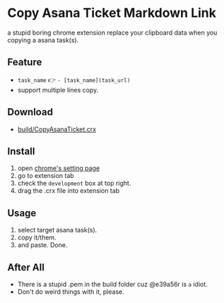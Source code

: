 # Copy Asana Ticket Markdown Link

a stupid boring chrome extension replace your clipboard data when you copying a asana task(s).

## Feature
- `task_name` :point_right: `- [task_name](task_url)`
- support multiple lines copy.

## Download
- [build/CopyAsanaTicket.crx](https://github.com/e39a562r/CopyAsanaTicketMarkdownLink/raw/master/build/CopyAsanaTicket.crx)

## Install
1. open [chrome's setting page](chrome://settings/)
2. go to extension tab
3. check the `development` box at top right.
4. drag the .crx file into extension tab

## Usage
1. select target asana task(s).
2. copy it/them.
3. and paste.  Done.

## After All
- There is a stupid .pem in the build folder cuz @e39a56r is `a` idiot. 
- Don't do weird things with it, please.
